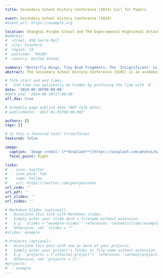 ```yaml
---
title: Secondary School History Conference (2024) Call for Papers 

event: Secondary School History Conference (2024)
#event_url: https://example.org

location: Shanghai Pinghe School and The Experimental Highschool Attached to Beijing Normal University International Department
#address:
#  street: 450 Serra Mall
#  city: Stanford
#  region: CA
#  postcode: '94305'
#  country: United States

summary: "Butterfly Wings, Tiny Boat Fragments: The 'Insignificant' in History."
abstract: The Secondary School History Conference (SSHC) is an academic exchange project organized by Shanghai Pinghe School History Club. Its purpose is to provide a platform for history enthusiasts among middle school students nationwide to share insights and gain a deeper understanding of history. 

# Talk start and end times.
#   End time can optionally be hidden by prefixing the line with `#`.
date: '2024-08-30T09:00:00'
#date_end: '2024-08-30T17:00:00'
all_day: true

# Schedule page publish date (NOT talk date).
# publishDate: '2017-01-01T00:00:00Z'

authors: []
tags: []

# Is this a featured talk? (true/false)
featured: false

image:
  caption: 'Image credit: [**Unsplash**](https://unsplash.com/photos/bzdhc5b3Bxs)'
  focal_point: Right

links:
#  - icon: twitter
#    icon_pack: fab
#    name: Follow
#    url: https://twitter.com/georgecushen
url_code: ''
url_pdf: ''
url_slides: ''
url_video: ''

# Markdown Slides (optional).
#   Associate this talk with Markdown slides.
#   Simply enter your slide deck's filename without extension.
#   E.g. `slides = "example-slides"` references `content/slides/example-slides.md`.
#   Otherwise, set `slides = ""`.
#slides: example

# Projects (optional).
#   Associate this post with one or more of your projects.
#   Simply enter your project's folder or file name without extension.
#   E.g. `projects = ["internal-project"]` references `content/project/deep-learning/index.md`.
#   Otherwise, set `projects = []`.
#projects:
#  - example
---
```

